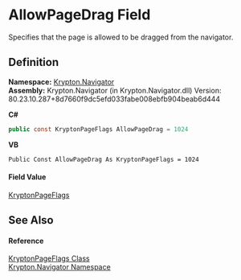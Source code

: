 # AllowPageDrag Field


Specifies that the page is allowed to be dragged from the navigator.



## Definition
**Namespace:** <a href="a21ac074-d119-3dc6-bd1c-d3a12c0128bc.md">Krypton.Navigator</a>  
**Assembly:** Krypton.Navigator (in Krypton.Navigator.dll) Version: 80.23.10.287+8d7660f9dc5efd033fabe008ebfb904beab6d444

**C#**
``` C#
public const KryptonPageFlags AllowPageDrag = 1024
```
**VB**
``` VB
Public Const AllowPageDrag As KryptonPageFlags = 1024
```



#### Field Value
<a href="a72955c4-e908-effe-05d6-790c25899294.md">KryptonPageFlags</a>

## See Also


#### Reference
<a href="a72955c4-e908-effe-05d6-790c25899294.md">KryptonPageFlags Class</a>  
<a href="a21ac074-d119-3dc6-bd1c-d3a12c0128bc.md">Krypton.Navigator Namespace</a>  
